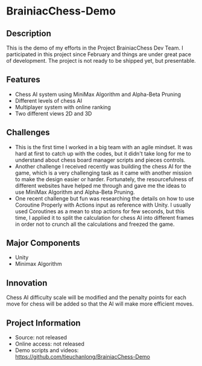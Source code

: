 # BrainiacChess-Demo

## Description
This is the demo of my efforts in the Project BrainiacChess Dev Team. I participated in this project since February and things are under great pace of development. The project is not ready to be shipped yet, but presentable.

## Features
* Chess AI system using MiniMax Algorithm and Alpha-Beta Pruning
* Different levels of chess AI
* Multiplayer system with online ranking
* Two different views 2D and 3D 

## Challenges
* This is the first time I worked in a big team with an agile mindset. It was hard at first to catch up with the codes, but it didn't take long for me to understand about chess board manager scripts and pieces controls. 
* Another challenge I received recently was building the chess AI for the game, which is a very challenging task as it came with another mission to make the design easier or harder. Fortunately, the resourcefulness of different websites have helped me through and gave me the ideas to use MiniMax Algorithm and Alpha-Beta Pruning. 
* One recent challenge but fun was researching the details on how to use Coroutine Properly with Actions input as reference with Unity. I usually used Coroutines as a mean to stop actions for few seconds, but this time, I applied it to split the calculation for chess AI into different frames in order not to crunch all the calculations and freezed the game.

## Major Components
* Unity
* Minimax Algorithm

## Innovation
Chess AI difficulty scale will be modified and the penalty points for each move for chess will be added so that the AI will make more efficient moves.

## Project Information
* Source: not released
* Online access: not released
* Demo scripts and videos: https://github.com/tieuchanlong/BrainiacChess-Demo
